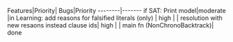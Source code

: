 Features|Priority| Bugs|Priority
--------|-------
if SAT: Print model|moderate |in Learning: add reasons for falsified literals (only) | high
| | resolution with new resaons instead clause ids| high
| |  main fn (NonChronoBacktrack)| done
